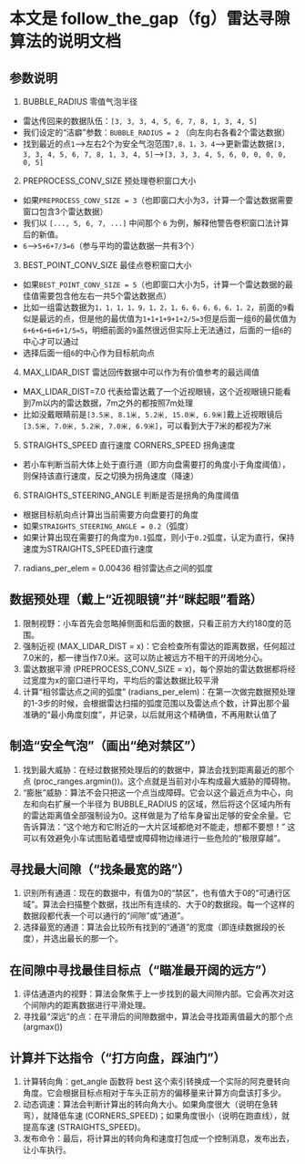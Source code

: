 # 本文是 follow_the_gap（fg）雷达寻隙算法的说明文档

## 参数说明

1. BUBBLE_RADIUS 零值气泡半径

- 雷达传回来的数据队伍：`[3, 3, 3, 4, 5, 6, 7, 8, 1, 3, 4, 5]`
- 我们设定的“洁癖”参数：`BUBBLE_RADIUS = 2` （向左向右各看2个雷达数据）
- 找到最近的点`1`-->左右2个为安全气泡范围`7,8，1，3，4`-->更新雷达数据`[3, 3, 3, 4, 5, 6, 7, 8, 1, 3, 4, 5]`-->`[3, 3, 3, 4, 5, 6, 0, 0, 0, 0, 0, 5]`

2. PREPROCESS_CONV_SIZE 预处理卷积窗口大小
- 如果`PREPROCESS_CONV_SIZE = 3`（也即窗口大小为3，计算一个雷达数据需要窗口包含3个雷达数据）
- 我们以 `[..., 5, 6, 7, ...]` 中间那个 `6` 为例，解释他警告卷积窗口法计算后的新值。
- `6`-->`5+6+7/3=6`（参与平均的雷达数据一共有3个）

3. BEST_POINT_CONV_SIZE  最佳点卷积窗口大小
- 如果`BEST_POINT_CONV_SIZE = 5`（也即窗口大小为5，计算一个雷达数据的最佳值需要包含他左右一共5个雷达数据点）
- 比如一组雷达数据为`1，1，1，1，9，1，2，1，6，6，6，6，6，1，2`，前面的`9`看似是最远的点，但是他的最优值为`1+1+1+9+1+2/5=3`但是后面一组6的最优值为`6+6+6+6+6+1/5=5`，明细前面的`9`虽然很远但实际上无法通过，后面的一组`6`的中心才可以通过
- 选择后面一组`6`的中心作为目标航向点

4. MAX_LIDAR_DIST 雷达回传数据中可以作为有价值参考的最远阈值
- MAX_LIDAR_DIST=7.0 代表给雷达戴了一个近视眼镜，这个近视眼镜只能看到7m以内的雷达数据，7m之外的都按照7m处理
- 比如没戴眼睛前是`[3.5米, 8.1米, 5.2米, 15.0米, 6.9米]`戴上近视眼镜后`[3.5米, 7.0米, 5.2米, 7.0米, 6.9米]`，可以看到大于7米的都视为7米

5. STRAIGHTS_SPEED 直行速度 CORNERS_SPEED 拐角速度
- 若小车判断当前大体上处于直行道（即方向盘需要打的角度小于角度阈值），则保持该直行速度，反之切换为拐角速度（降速）

6. STRAIGHTS_STEERING_ANGLE 判断是否是拐角的角度阈值
- 根据目标航向点计算出当前需要方向盘要打的角度
- 如果`STRAIGHTS_STEERING_ANGLE = 0.2`（弧度）
- 如果计算出现在需要打的角度为`0.1`弧度，则小于`0.2`弧度，认定为直行，保持速度为STRAIGHTS_SPEED直行速度

7. radians_per_elem = 0.00436  相邻雷达点之间的弧度

## 数据预处理（戴上“近视眼镜”并“眯起眼”看路）
1. 限制视野：小车首先会忽略掉侧面和后面的数据，只看正前方大约180度的范围。
2. 强制近视 (MAX_LIDAR_DIST = x)：它会检查所有雷达的距离数据，任何超过7.0米的，都一律当作7.0米。这可以防止被远方不相干的开阔地分心。
3. 雷达数据平滑 (PREPROCESS_CONV_SIZE = x)，每个原始的雷达数据都将经过宽度为x的窗口进行平均，平均后的雷达数据比较平滑
4. 计算“相邻雷达点之间的弧度” (radians_per_elem)：在第一次做完数据预处理的1-3步的时候，会根据雷达扫描的弧度范围以及雷达点个数，计算出那个最准确的“最小角度刻度”，并记录，以后就用这个精确值，不再用默认值了

## 制造“安全气泡”（画出“绝对禁区”）
1. 找到最大威胁：在经过数据预处理后的的数据中，算法会找到距离最近的那个点 (proc_ranges.argmin())。这个点就是当前对小车构成最大威胁的障碍物。
2. “膨胀”威胁：算法不会只把这一个点当成障碍。它会以这个最近点为中心，向左和向右扩展一个半径为 BUBBLE_RADIUS 的区域，然后将这个区域内所有的雷达距离值全部强制设为0。这样做是为了给车身留出足够的安全余量。它告诉算法：“这个地方和它附近的一大片区域都绝对不能走，想都不要想！” 这可以有效避免小车试图贴着墙壁或障碍物边缘进行一些危险的“极限穿越”。

## 寻找最大间隙（“找条最宽的路”）
1. 识别所有通道：现在的数据中，有值为0的“禁区”，也有值大于0的“可通行区域”。算法会扫描整个数据，找出所有连续的、大于0的数据段。每一个这样的数据段都代表一个可以通行的“间隙”或“通道”。
2. 选择最宽的通道：算法会比较所有找到的“通道”的宽度（即连续数据段的长度），并选出最长的那一个。

## 在间隙中寻找最佳目标点（“瞄准最开阔的远方”）
1. 评估通道内的视野：算法会聚焦于上一步找到的最大间隙内部。它会再次对这个间隙内的距离数据进行平滑处理。
2. 寻找最“深远”的点：在平滑后的间隙数据中，算法会寻找距离值最大的那个点 (argmax())

## 计算并下达指令（“打方向盘，踩油门”）
1. 计算转向角：get_angle 函数将 best 这个索引转换成一个实际的阿克曼转向角度。它会根据目标点相对于车头正前方的偏移量来计算方向盘该打多少。
2. 动态调速：算法会判断计算出的转向角大小。如果角度很大（说明在急转弯），就降低车速 (CORNERS_SPEED)；如果角度很小（说明在跑直线），就提高车速 (STRAIGHTS_SPEED)。
3. 发布命令：最后，将计算出的转向角和速度打包成一个控制消息，发布出去，让小车执行。